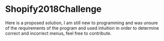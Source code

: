 # Shopify2018Challenge

Here is a proposed solution, I am still new to programming and was unsure of the requirements of the program and used intuition in order to determine correct and incorrect menus, feel free to contribute.